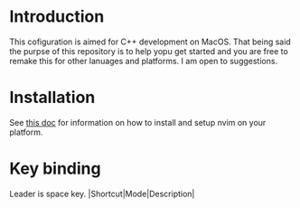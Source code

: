 # Introduction
This cofiguration is aimed for C++ development on MacOS. That being said the purpse of this repository is to help yopu get started and you are free to remake this for other lanuages and platforms. I am open to suggestions.

# Installation
See [this doc](https://github.com/jdhao/nvim-config/blob/master/docs/README.md) for information on how to install and setup nvim on your platform. 

# Key binding
Leader is space key.
|Shortcut|Mode|Description|
